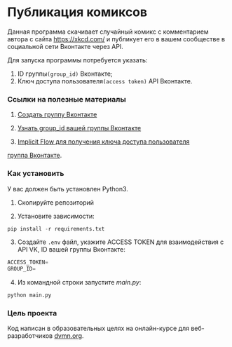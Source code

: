 # Публикация комиксов

Данная программа скачивает случайный комикс с комментарием автора с сайта https://xkcd.com/ и публикует его в вашем
сообществе в социальной сети Вконтакте через API.

Для запуска программы потребуется указать:
1) ID группы```(group_id)``` Вконтакте;
2) Ключ доступа пользователя```(access token)``` API Вконтакте.

### Ссылки на полезные материалы

1. [Создать группу Вконтакте](https://vk.com/dev/vkapp_create)
   
1. [Узнать group_id вашей группы Вконтакте](https://regvk.com/id/)
   
1. [Implicit Flow для получения ключа доступа пользователя](https://vk.com/dev/implicit_flow_user)

 [группа Вконтакте](https://vk.com/groups?tab=admin).
### Как установить

У вас должен быть установлен Python3.

1. Скопируйте репозиторий

2. Установите зависимости:
```python
pip install -r requirements.txt
```
3. Создайте ```.env``` файл, укажите ACCESS TOKEN для взаимодействия с API VK, ID вашей группы Вконтакте:
```python
ACCESS_TOKEN=
GROUP_ID=
``` 
4. Из командной строки запустите *main.py*:
```python
python main.py
```


### Цель проекта

Код написан в образовательных целях на онлайн-курсе для веб-разработчиков
[dvmn.org](https://dvmn.org/referrals/HmkuFA0LXGDNGGqup2HnEZibxamNJcUwaRvhx5Zt/).